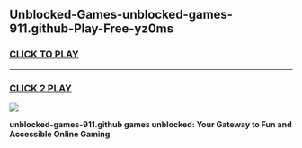 
## Unblocked-Games-unblocked-games-911.github-Play-Free-yz0ms
<h3>
<a href="https://premium76.site?title=unblocked-games-911.github&ref=12A">CLICK TO PLAY</a></h3>
<hr>

<h3>
<a href="https://premium76.site?title=unblocked-games-911.github&ref=12A">CLICK 2 PLAY</a>
  
</h3>

<a href="https://premium76.site?title=unblocked-games-911.github&ref=12A"><img src="https://clearcache.store/games.png"></a>


**unblocked-games-911.github games unblocked: Your Gateway to Fun and Accessible Online Gaming**
